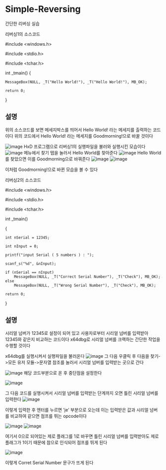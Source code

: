 # Simple-Reversing
간단한 리버싱 실습

리버싱1의 소스코드

#include <windows.h>

#include <stdio.h>

#include <tchar.h>

int _tmain()
{

	MessageBox(NULL, _T("Hello World!"), _T("Hello World!"), MB_OK);
 
	return 0;
}

## 설명
위의 소스코드를 보면 메세지박스를 띄어서 Hello World! 라는 메세지를 출력하는 코드이다
위의 코드에서 Hello World! 라는 메세지를 Goodmorning!으로 바꿀 것이다

![image](https://github.com/dbs1339/Simple-Reversing/assets/128207214/616b6e23-e98d-469e-892e-09da993a6f2e)
HxD 프로그램으로 리버싱1의 실행파일을 불러와 실행시킨 모습이다
![image](https://github.com/dbs1339/Simple-Reversing/assets/128207214/69627351-ba37-4599-b222-7e8a534698fd)
메뉴에서 찾기 탭을 눌러서 Hello World를 찾아준다
![image](https://github.com/dbs1339/Simple-Reversing/assets/128207214/b1b13047-596e-4538-b7d9-8634f5b5125b)
Hello World를 찾았으면 이를 Goodmorning으로 바꿔준다
![image](https://github.com/dbs1339/Simple-Reversing/assets/128207214/3bd6364f-17a6-46ba-b0cc-5769c3ad31b9)
![image](https://github.com/dbs1339/Simple-Reversing/assets/128207214/c52a34df-be8a-46fe-ade8-91c811bdebf9)


이처럼 Goodmorning!으로 바뀐 모습을 볼 수 있다

리버싱2의 소스코드

#include <windows.h>

#include <stdio.h>

#include <tchar.h>

int _tmain()

{

	int nSerial = 12345;
 
	int nInput = 0;

	printf("input Serial ( 5 numbers ) : ");

	scanf_s("%d", &nInput);

	if (nSerial == nInput)
		MessageBox(NULL, _T("Correct Serial Number"), _T("Check"), MB_OK);
	else
		MessageBox(NULL, _T("Wrong Serial Number"), _T("Check"), MB_OK);

	return 0;
}

## 설명
시리얼 넘버가 12345로 설정이 되어 있고 사용자로부터 시리얼 넘버를 입력받아 12345와 같은지 비교하는 코드이다
x64dbg로 시리얼 넘버를 크랙하는 간단한 작업을 수행할 것이다

x64dbg를 실행시켜서 실행파일을 불러온다
![image](https://github.com/dbs1339/Simple-Reversing/assets/128207214/1c6aae8d-c573-48cd-aabf-913d1b7756ae)
그 다음 우클릭 후 다음을 찾기->모든 유저 모듈->문자열 참조를 눌러서 시리얼 넘버를 입력받는 곳으로 간다

![image](https://github.com/dbs1339/Simple-Reversing/assets/128207214/a40413bd-22f2-4f90-a495-2999e7e87dfe)
해당 코드부분으로 온 후 중단점을 설정한다

![image](https://github.com/dbs1339/Simple-Reversing/assets/128207214/95d936c3-8603-495c-80b0-65c49a232847)

그 다음 코드를 실행시켜서 시리얼 넘버를 입력받는 단계까지 오면 틀린 시리얼 넘버를 입력한다
![image](https://github.com/dbs1339/Simple-Reversing/assets/128207214/91d3b7c7-9a89-4bb1-aa58-8e45327f7482)

이렇게 입력한 후 엔터를 누르면 'je' 부분으로 오는데 이는 입력받은 값과 시리얼 넘버를 비교하여 같으면 점프를 뛰는 opcode이다

![image](https://github.com/dbs1339/Simple-Reversing/assets/128207214/da3fcf61-929f-4370-b2b2-3cf9af8ef469)
![image](https://github.com/dbs1339/Simple-Reversing/assets/128207214/66cad0e0-df2f-41d3-98fc-e5297330a49f)

여기서 0으로 되어있는 제로 플래그를 1로 바꾸면 틀린 시리얼 넘버를 입력받아도 제로 플래그가 1이기 때문에 참으로 인식되어 점프를 뛰게 된다

![image](https://github.com/dbs1339/Simple-Reversing/assets/128207214/78051c63-21d0-4e28-890c-f0969108df78)

이렇게 Corret Serial Number 문구가 뜨게 된다
